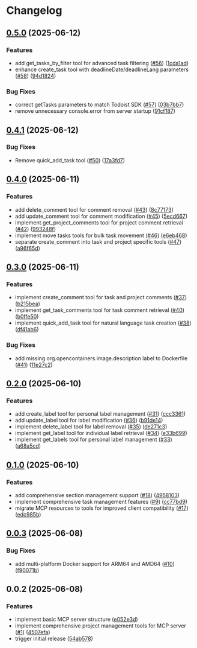 # Changelog

## [0.5.0](https://github.com/koki-develop/todoist-mcp-server/compare/v0.4.1...v0.5.0) (2025-06-12)


### Features

* add get_tasks_by_filter tool for advanced task filtering ([#56](https://github.com/koki-develop/todoist-mcp-server/issues/56)) ([1cda1ad](https://github.com/koki-develop/todoist-mcp-server/commit/1cda1ad99b8c0c229d9f0fce0606ff991f05f0ad))
* enhance create_task tool with deadlineDate/deadlineLang parameters ([#58](https://github.com/koki-develop/todoist-mcp-server/issues/58)) ([94d1824](https://github.com/koki-develop/todoist-mcp-server/commit/94d18245ff737acde8028e37a9a274e6ceb0a0db))


### Bug Fixes

* correct getTasks parameters to match Todoist SDK ([#57](https://github.com/koki-develop/todoist-mcp-server/issues/57)) ([03b7bb7](https://github.com/koki-develop/todoist-mcp-server/commit/03b7bb7c6e64d44d35dbc627c6c599038dc92b2a))
* remove unnecessary console.error from server startup ([91cf187](https://github.com/koki-develop/todoist-mcp-server/commit/91cf1877d68dff31c435ab538215cc56e78d9604))

## [0.4.1](https://github.com/koki-develop/todoist-mcp-server/compare/v0.4.0...v0.4.1) (2025-06-12)


### Bug Fixes

* Remove quick_add_task tool ([#50](https://github.com/koki-develop/todoist-mcp-server/issues/50)) ([17a3fd7](https://github.com/koki-develop/todoist-mcp-server/commit/17a3fd7e3b6a050e9d57e1ee9c799901c927da06))

## [0.4.0](https://github.com/koki-develop/todoist-mcp-server/compare/v0.3.0...v0.4.0) (2025-06-11)


### Features

* add delete_comment tool for comment removal ([#43](https://github.com/koki-develop/todoist-mcp-server/issues/43)) ([8c77173](https://github.com/koki-develop/todoist-mcp-server/commit/8c7717327e446a65bb847b580a85c957cdb8c1ac))
* add update_comment tool for comment modification ([#45](https://github.com/koki-develop/todoist-mcp-server/issues/45)) ([5ecd667](https://github.com/koki-develop/todoist-mcp-server/commit/5ecd667826ee7a7eaa0f2af7d4962523853cfbb3))
* implement get_project_comments tool for project comment retrieval ([#42](https://github.com/koki-develop/todoist-mcp-server/issues/42)) ([993248f](https://github.com/koki-develop/todoist-mcp-server/commit/993248f01c28dd58131e39cebea70baeebd35015))
* implement move tasks tools for bulk task movement ([#46](https://github.com/koki-develop/todoist-mcp-server/issues/46)) ([e6eb468](https://github.com/koki-develop/todoist-mcp-server/commit/e6eb46846c617ec26004e33b66b364725c33ac59))
* separate create_comment into task and project specific tools ([#47](https://github.com/koki-develop/todoist-mcp-server/issues/47)) ([a96f65d](https://github.com/koki-develop/todoist-mcp-server/commit/a96f65d50bb496be40be739174807a929e0c324c))

## [0.3.0](https://github.com/koki-develop/todoist-mcp-server/compare/v0.2.0...v0.3.0) (2025-06-11)


### Features

* implement create_comment tool for task and project comments ([#37](https://github.com/koki-develop/todoist-mcp-server/issues/37)) ([b215bea](https://github.com/koki-develop/todoist-mcp-server/commit/b215beaa30229f3c97d338f6703db6284f25f88f))
* implement get_task_comments tool for task comment retrieval ([#40](https://github.com/koki-develop/todoist-mcp-server/issues/40)) ([b0ffe50](https://github.com/koki-develop/todoist-mcp-server/commit/b0ffe502f86ac9edf99d194b8614f910e3a9ec07))
* implement quick_add_task tool for natural language task creation ([#38](https://github.com/koki-develop/todoist-mcp-server/issues/38)) ([df41ab6](https://github.com/koki-develop/todoist-mcp-server/commit/df41ab6fbbb9aa4b384b479bbf5b8391b2d57733))


### Bug Fixes

* add missing org.opencontainers.image.description label to Dockerfile ([#41](https://github.com/koki-develop/todoist-mcp-server/issues/41)) ([11e27c2](https://github.com/koki-develop/todoist-mcp-server/commit/11e27c2f4e5c415ecd15fead40251c7d31dd9b5d))

## [0.2.0](https://github.com/koki-develop/todoist-mcp-server/compare/v0.1.0...v0.2.0) (2025-06-10)


### Features

* add create_label tool for personal label management ([#31](https://github.com/koki-develop/todoist-mcp-server/issues/31)) ([ccc3361](https://github.com/koki-develop/todoist-mcp-server/commit/ccc3361a006344bcbf69fb59b53442e9f631fbd6))
* add update_label tool for label modification ([#36](https://github.com/koki-develop/todoist-mcp-server/issues/36)) ([b91de14](https://github.com/koki-develop/todoist-mcp-server/commit/b91de14f2d9f855d14c8beaf86c8367667b7c256))
* implement delete_label tool for label removal ([#35](https://github.com/koki-develop/todoist-mcp-server/issues/35)) ([de271c3](https://github.com/koki-develop/todoist-mcp-server/commit/de271c3313379423f356422735b368fdf65f9396))
* implement get_label tool for individual label retrieval ([#34](https://github.com/koki-develop/todoist-mcp-server/issues/34)) ([e33b699](https://github.com/koki-develop/todoist-mcp-server/commit/e33b699daf7889a8319396319b5dcf3587928cdf))
* implement get_labels tool for personal label management ([#33](https://github.com/koki-develop/todoist-mcp-server/issues/33)) ([a68a5cd](https://github.com/koki-develop/todoist-mcp-server/commit/a68a5cdb8b9f17043303ccf9c71f36d60d149fa4))

## [0.1.0](https://github.com/koki-develop/todoist-mcp-server/compare/v0.0.3...v0.1.0) (2025-06-10)


### Features

* add comprehensive section management support ([#18](https://github.com/koki-develop/todoist-mcp-server/issues/18)) ([4958103](https://github.com/koki-develop/todoist-mcp-server/commit/495810301d4f8b3c77cf69f49d52d845f44fb349))
* implement comprehensive task management features ([#9](https://github.com/koki-develop/todoist-mcp-server/issues/9)) ([cc77bd9](https://github.com/koki-develop/todoist-mcp-server/commit/cc77bd938ac203d9fde31125c5d9afdee1770656))
* migrate MCP resources to tools for improved client compatibility ([#17](https://github.com/koki-develop/todoist-mcp-server/issues/17)) ([edc985b](https://github.com/koki-develop/todoist-mcp-server/commit/edc985b8f9f5c8004ec5797dbc57cb6c4b7ff003))

## [0.0.3](https://github.com/koki-develop/todoist-mcp-server/compare/v0.0.2...v0.0.3) (2025-06-08)


### Bug Fixes

* add multi-platform Docker support for ARM64 and AMD64 ([#10](https://github.com/koki-develop/todoist-mcp-server/issues/10)) ([f90071b](https://github.com/koki-develop/todoist-mcp-server/commit/f90071bfe7a3b7155858fb0de3645585529836d0))

## 0.0.2 (2025-06-08)


### Features

* implement basic MCP server structure ([e052e3d](https://github.com/koki-develop/todoist-mcp-server/commit/e052e3d91dea4fb3fdc284b62ce6c12050040fb9))
* implement comprehensive project management tools for MCP server ([#1](https://github.com/koki-develop/todoist-mcp-server/issues/1)) ([4507efa](https://github.com/koki-develop/todoist-mcp-server/commit/4507efaceaf822fdeb19a3178af355721dfa2dda))
* trigger initial release ([54ab578](https://github.com/koki-develop/todoist-mcp-server/commit/54ab5781aed15242ba69be76018dc6adea4e1b8c))
